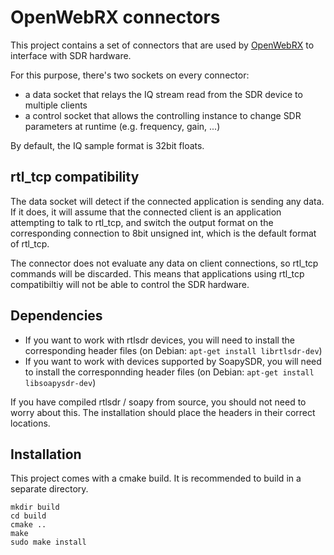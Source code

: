 # OpenWebRX connectors

This project contains a set of connectors that are used by [OpenWebRX](https://github.com/jketterl/openwebrx) to
interface with SDR hardware.

For this purpose, there's two sockets on every connector:
* a data socket that relays the IQ stream read from the SDR device to multiple clients
* a control socket that allows the controlling instance to change SDR parameters at runtime (e.g. frequency, gain, ...)

By default, the IQ sample format is 32bit floats.

## rtl_tcp compatibility

The data socket will detect if the connected application is sending any data. If it does, it will assume that the
connected client is an application attempting to talk to rtl_tcp, and switch the output format on the corresponding
connection to 8bit unsigned int, which is the default format of rtl_tcp.

The connector does not evaluate any data on client connections, so rtl_tcp commands will be discarded. This means
that applications using rtl_tcp compatibiltiy will not be able to control the SDR hardware.

## Dependencies

- If you want to work with rtlsdr devices, you will need to install the corresponding header files (on Debian:
  `apt-get install librtlsdr-dev`)
- If you want to work with devices supported by SoapySDR, you will need to install the corresponnding header files
  (on Debian: `apt-get install libsoapysdr-dev`)

If you have compiled rtlsdr / soapy from source, you should not need to worry about this. The installation should place
the headers in their correct locations.

## Installation

This project comes with a cmake build. It is recommended to build in a separate directory.

```
mkdir build
cd build
cmake ..
make
sudo make install
```
